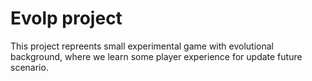# Evolp project

This project repreents small experimental game with evolutional background, where we learn some player experience for update future scenario.
